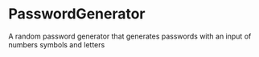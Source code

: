 # PasswordGenerator
A random password generator that generates passwords with an input of numbers symbols and letters
